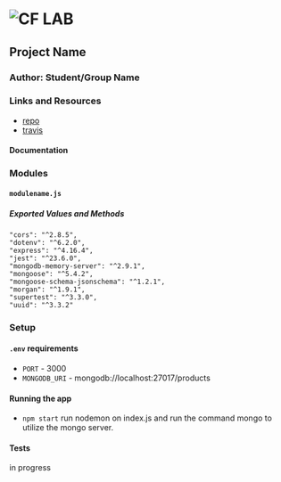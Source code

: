 ![CF](http://i.imgur.com/7v5ASc8.png) LAB
=================================================

## Project Name

### Author: Student/Group Name

### Links and Resources
* [repo](https://github.com/jondiquattro/13-rest-server/pull/1)
* [travis](https://www.travis-ci.com/jondiquattro/13-rest-server)


#### Documentation
<!-- * [swagger](http://xyz.com) (API assignments only)
* [jsdoc](http://xyz.com) (All assignments) -->

### Modules
#### `modulename.js`
##### Exported Values and Methods

    "cors": "^2.8.5",
    "dotenv": "^6.2.0",
    "express": "^4.16.4",
    "jest": "^23.6.0",
    "mongodb-memory-server": "^2.9.1",
    "mongoose": "^5.4.2",
    "mongoose-schema-jsonschema": "^1.2.1",
    "morgan": "^1.9.1",
    "supertest": "^3.3.0",
    "uuid": "^3.3.2"

### Setup
#### `.env` requirements
* `PORT` - 3000
* `MONGODB_URI` - mongodb://localhost:27017/products

#### Running the app
* `npm start`
run nodemon on index.js and run the command mongo to utilize the mongo server.
  
#### Tests
in progress
<!-- * How do you run tests?
* What assertions were made?
* What assertions need to be / should be made? -->


